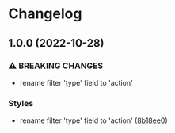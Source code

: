 # Changelog

## 1.0.0 (2022-10-28)


### ⚠ BREAKING CHANGES

* rename filter 'type' field to 'action'

### Styles

* rename filter 'type' field to 'action' ([8b18ee0](https://github.com/crs4/fair-crcc-get-data/commit/8b18ee088f7dae10c61dacd3f5adaeb1c8030685))
